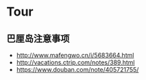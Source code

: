 # Tour
## 巴厘岛注意事项
* http://www.mafengwo.cn/i/5683664.html
* http://vacations.ctrip.com/notes/389.html
* https://www.douban.com/note/405721755/ 
